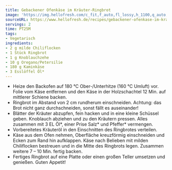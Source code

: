 ```yaml
---
title: Gebackener Ofenkäse im Kräuter-Ringbrot
image: 'https://img.hellofresh.com/c_fit,f_auto,fl_lossy,h_1100,q_auto,w_2600/hellofresh_s3/image/gebackener-ofenkase-im-krauter-ringbrot-a3c4a503.jpg'
sourceURL: https://www.hellofresh.de/recipes/gebackener-ofenkase-im-krauter-ringbrot-632c3cb756e2fed94408d8ac
servings: 2
time: PT25M
tags:
- Vegetarisch
ingredients:
- 2 g milde Chiliflocken
- 1 Stück Ringbrot
- 1 g Knoblauchzehe
- 10 g Oregano/Petersilie
- 180 g Kaminkäse
- 3 Esslöffel Öl*
---
```


- Heize den Backofen auf 180 °C Ober-/Unterhitze (160 °C Umluft) vor.  Folie vom Käse entfernen und den Käse in der Holzschachtel 12 Min. auf mittlerer Schiene backen.
- Ringbrot im Abstand von 2 cm rundherum einschneiden. Achtung: das Brot nicht ganz durchschneiden, sonst fällt es auseinander!
- Blätter der Kräuter abzupfen, fein hacken und in eine kleine Schüssel geben.  Knoblauch abziehen und zu den Kräutern pressen. Alles zusammen mit 3 EL Öl\*, einer Prise Salz\* und Pfeffer\* vermengen.
- Vorbereitetes Kräuteröl in den Einschnitten des Ringbrotes verteilen.
- Käse aus dem Ofen nehmen, Oberfläche kreuzförmig einschneiden und Ecken zum Rand hin aufklappen. Käse nach Belieben mit milden Chiliflocken bestreuen und in die Mitte des Ringbrots legen. Zusammen weitere 7 – 10 Min. fertig backen.
- Fertiges Ringbrot auf eine Platte oder einen großen Teller umsetzen und genießen.  Guten Appetit!
